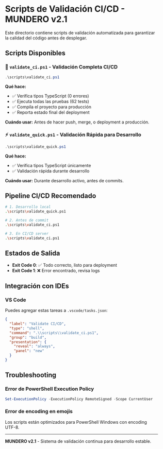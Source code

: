 # Scripts de Validación CI/CD - MUNDERO v2.1

Este directorio contiene scripts de validación automatizada para garantizar la calidad del código antes de desplegar.

## Scripts Disponibles

### 🚀 `validate_ci.ps1` - Validación Completa CI/CD

```powershell
.\scripts\validate_ci.ps1
```

**Qué hace:**

- ✅ Verifica tipos TypeScript (0 errores)
- ✅ Ejecuta todas las pruebas (62 tests)
- ✅ Compila el proyecto para producción
- ✅ Reporta estado final del deployment

**Cuándo usar:** Antes de hacer push, merge, o deployment a producción.

### ⚡ `validate_quick.ps1` - Validación Rápida para Desarrollo

```powershell
.\scripts\validate_quick.ps1
```

**Qué hace:**

- ✅ Verifica tipos TypeScript únicamente
- ✅ Validación rápida durante desarrollo

**Cuándo usar:** Durante desarrollo activo, antes de commits.

## Pipeline CI/CD Recomendado

```bash
# 1. Desarrollo local
.\scripts\validate_quick.ps1

# 2. Antes de commit
.\scripts\validate_ci.ps1

# 3. En CI/CD server
.\scripts\validate_ci.ps1
```

## Estados de Salida

- **Exit Code 0**: ✅ Todo correcto, listo para deployment
- **Exit Code 1**: ❌ Error encontrado, revisa logs

## Integración con IDEs

### VS Code

Puedes agregar estas tareas a `.vscode/tasks.json`:

```json
{
  "label": "Validate CI/CD",
  "type": "shell",
  "command": ".\\scripts\\validate_ci.ps1",
  "group": "build",
  "presentation": {
    "reveal": "always",
    "panel": "new"
  }
}
```

## Troubleshooting

### Error de PowerShell Execution Policy

```powershell
Set-ExecutionPolicy -ExecutionPolicy RemoteSigned -Scope CurrentUser
```

### Error de encoding en emojis

Los scripts están optimizados para PowerShell Windows con encoding UTF-8.

---

**MUNDERO v2.1** - Sistema de validación continua para desarrollo estable.

